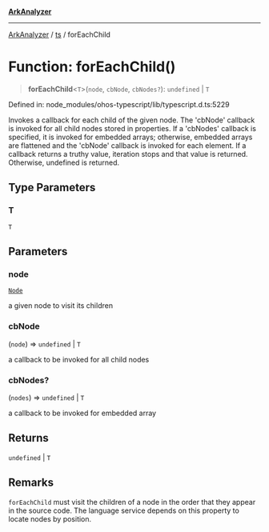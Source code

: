 [**ArkAnalyzer**](../../../../README.md)

***

[ArkAnalyzer](../../../../globals.md) / [ts](../README.md) / forEachChild

# Function: forEachChild()

> **forEachChild**\<`T`\>(`node`, `cbNode`, `cbNodes?`): `undefined` \| `T`

Defined in: node\_modules/ohos-typescript/lib/typescript.d.ts:5229

Invokes a callback for each child of the given node. The 'cbNode' callback is invoked for all child nodes
stored in properties. If a 'cbNodes' callback is specified, it is invoked for embedded arrays; otherwise,
embedded arrays are flattened and the 'cbNode' callback is invoked for each element. If a callback returns
a truthy value, iteration stops and that value is returned. Otherwise, undefined is returned.

## Type Parameters

### T

`T`

## Parameters

### node

[`Node`](../interfaces/Node.md)

a given node to visit its children

### cbNode

(`node`) => `undefined` \| `T`

a callback to be invoked for all child nodes

### cbNodes?

(`nodes`) => `undefined` \| `T`

a callback to be invoked for embedded array

## Returns

`undefined` \| `T`

## Remarks

`forEachChild` must visit the children of a node in the order
that they appear in the source code. The language service depends on this property to locate nodes by position.
